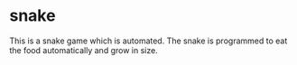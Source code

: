 # snake
This is a snake game which is automated.
The snake is programmed to eat the food automatically and grow in size.
